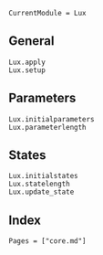 ```@meta
CurrentModule = Lux
```

## General

```@docs
Lux.apply
Lux.setup
```

## Parameters

```@docs
Lux.initialparameters
Lux.parameterlength
```

## States

```@docs
Lux.initialstates
Lux.statelength
Lux.update_state
```

## Index

```@index
Pages = ["core.md"]
```
